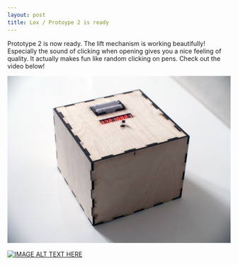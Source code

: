 ```yaml
---
layout: post
title: Lox / Protoype 2 is ready
---
```


Prototype 2 is now ready. The lift mechanism is working beautifully! Especially the sound
of clicking when opening gives you a nice feeling of quality. It actually makes fun like
random clicking on pens. Check out the video below!

![alt text](/images/model2.jpg "Logo Title Text 1")

[![IMAGE ALT TEXT HERE](http://img.youtube.com/vi/wyVM1x2QQp0&/0.jpg)](http://www.youtube.com/watch?v=wyVM1x2QQp0&)
